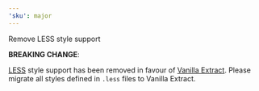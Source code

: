 ```yaml
---
'sku': major
---
```


Remove LESS style support

**BREAKING CHANGE**:

[LESS] style support has been removed in favour of [Vanilla Extract]. Please migrate all styles defined in `.less` files to Vanilla Extract.

[LESS]: http://lesscss.org/
[Vanilla Extract]: https://seek-oss.github.io/sku/#/./docs/styling?id=vanilla-extract
